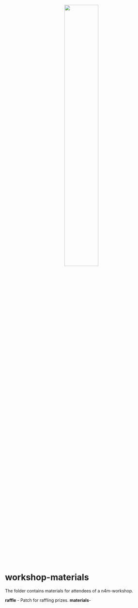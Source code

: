 <p align="center">
  <img width="47%" height="47%" src="https://i.ibb.co/7JYvGQ5/n4m-supplemental.png"/>  
</p>

# workshop-materials
The folder contains materials for attendees of a n4m-workshop.

**raffle** - Patch for raffling prizes.
**materials**-
